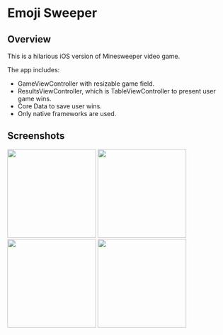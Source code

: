 # Emoji Sweeper

## Overview

This is a hilarious iOS version of Minesweeper video game.

The app includes: 
* GameViewController with resizable game field.
* ResultsViewController, which is TableViewController to present user game wins.
* Core Data to save user wins.
* Only native frameworks are used.

## Screenshots

<img src="https://i.imgur.com/8Jy1YRV.png" width="200"> <img src="https://i.imgur.com/uQ5Z1IQ.png" width="200"> <img src="https://i.imgur.com/93HgRop.png" width="200"> <img src="https://i.imgur.com/0mGFIVZ.png" width="200">
